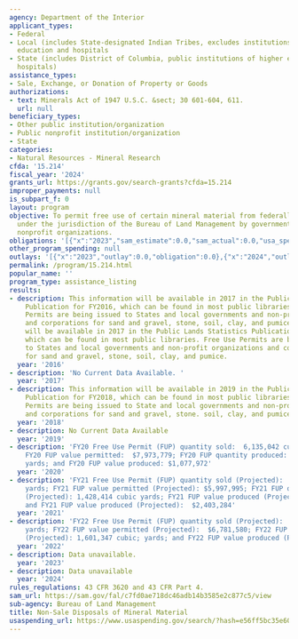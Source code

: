 ```yaml
---
agency: Department of the Interior
applicant_types:
- Federal
- Local (includes State-designated Indian Tribes, excludes institutions of higher
  education and hospitals
- State (includes District of Columbia, public institutions of higher education and
  hospitals)
assistance_types:
- Sale, Exchange, or Donation of Property or Goods
authorizations:
- text: Minerals Act of 1947 U.S.C. &sect; 30 601-604, 611.
  url: null
beneficiary_types:
- Other public institution/organization
- Public nonprofit institution/organization
- State
categories:
- Natural Resources - Mineral Research
cfda: '15.214'
fiscal_year: '2024'
grants_url: https://grants.gov/search-grants?cfda=15.214
improper_payments: null
is_subpart_f: 0
layout: program
objective: To permit free use of certain mineral material from federally owned lands
  under the jurisdiction of the Bureau of Land Management by governmental units and
  nonprofit organizations.
obligations: '[{"x":"2023","sam_estimate":0.0,"sam_actual":0.0,"usa_spending_actual":0.0},{"x":"2024","sam_estimate":0.0,"sam_actual":0.0,"usa_spending_actual":0.0},{"x":"2025","sam_estimate":0.0,"sam_actual":0.0,"usa_spending_actual":0.0}]'
other_program_spending: null
outlays: '[{"x":"2023","outlay":0.0,"obligation":0.0},{"x":"2024","outlay":0.0,"obligation":0.0},{"x":"2025","outlay":0.0,"obligation":0.0}]'
permalink: /program/15.214.html
popular_name: ''
program_type: assistance_listing
results:
- description: This information will be available in 2017 in the Public Lands Statistics
    Publication for FY2016, which can be found in most public libraries. Free Use
    Permits are being issued to States and local governments and non-profit organizations
    and corporations for sand and gravel, stone, soil, clay, and pumice.  This information
    will be available in 2017 in the Public Lands Statistics Publication for FY2016,
    which can be found in most public libraries. Free Use Permits are being issued
    to States and local governments and non-profit organizations and corporations
    for sand and gravel, stone, soil, clay, and pumice.
  year: '2016'
- description: 'No Current Data Available. '
  year: '2017'
- description: This information will be available in 2019 in the Public Lands Statistics
    Publication for FY2018, which can be found in most public libraries.  Free Use
    Permits are being issued to State and local governments and non-profit organizations
    and corporations for sand and gravel, stone. soil, clay, and pumice
  year: '2018'
- description: No Current Data Available
  year: '2019'
- description: 'FY20 Free Use Permit (FUP) quantity sold:  6,135,042 cubic yards;
    FY20 FUP value permitted:  $7,973,779; FY20 FUP quantity produced: 925,881 cubic
    yards; and FY20 FUP value produced: $1,077,972'
  year: '2020'
- description: 'FY21 Free Use Permit (FUP) quantity sold (Projected):  5,196,717 cubic
    yards; FY21 FUP value permitted (Projected): $5,997,995; FY21 FUP quantity produced
    (Projected): 1,428,414 cubic yards; FY21 FUP value produced (Projected): $1,844,933;
    and FY21 FUP value produced (Projected):  $2,403,284'
  year: '2021'
- description: 'FY22 Free Use Permit (FUP) quantity sold (Projected):  5,034,049 cubic
    yards; FY22 FUP value permitted (Projected):  $6,781,580; FY22 FUP quantity produced
    (Projected): 1,601,347 cubic; yards; and FY22 FUP value produced (Projected):  $2,403,284'
  year: '2022'
- description: Data unavailable.
  year: '2023'
- description: Data unavailable
  year: '2024'
rules_regulations: 43 CFR 3620 and 43 CFR Part 4.
sam_url: https://sam.gov/fal/c7fd0ae718dc46adb14b3585e2c877c5/view
sub-agency: Bureau of Land Management
title: Non-Sale Disposals of Mineral Material
usaspending_url: https://www.usaspending.gov/search/?hash=e56ff5bc35e6020ebc597bf486c68197
---
```

